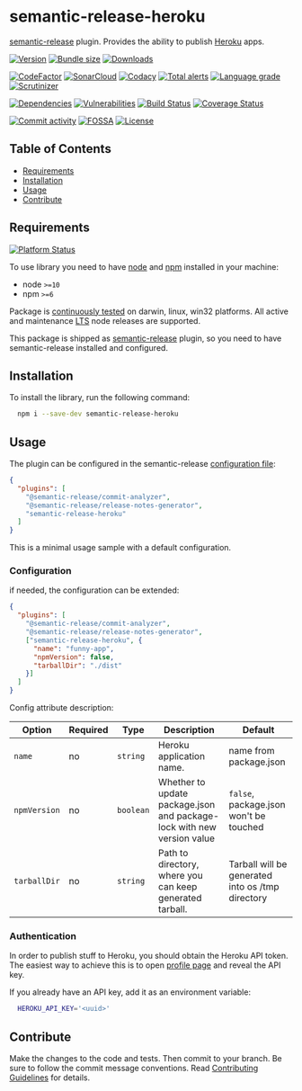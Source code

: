 # semantic-release-heroku
[semantic-release][sr-url] plugin. Provides the ability to publish [Heroku][h-url] apps.

[![Version][badge-vers]][npm]
[![Bundle size][npm-size-badge]][npm-size-url]
[![Downloads][npm-downloads-badge]][npm]

[![CodeFactor][codefactor-badge]][codefactor-url]
[![SonarCloud][sonarcloud-badge]][sonarcloud-url]
[![Codacy][codacy-badge]][codacy-url]
[![Total alerts][lgtm-alerts-badge]][lgtm-alerts-url]
[![Language grade][lgtm-lg-badge]][lgtm-lg-url]
[![Scrutinizer][scrutinizer-badge]][scrutinizer-url]

[![Dependencies][badge-deps]][npm]
[![Vulnerabilities][badge-vuln]](https://snyk.io/)
[![Build Status][tests-badge]][tests-url]
[![Coverage Status][badge-coverage]][url-coverage]

[![Commit activity][commit-activity-badge]][github]
[![FOSSA][fossa-badge]][fossa-url]
[![License][badge-lic]][github]

## Table of Contents
  - [Requirements](#requirements)
  - [Installation](#installation)
  - [Usage](#usage)
  - [Contribute](#contribute)

## Requirements
[![Platform Status][appveyor-badge]][appveyor-url]

To use library you need to have [node](https://nodejs.org) and [npm](https://www.npmjs.com) installed in your machine:

* node `>=10`
* npm `>=6`

Package is [continuously tested][appveyor-url] on darwin, linux, win32 platforms. All active and maintenance [LTS](https://nodejs.org/en/about/releases/) node releases are supported.

This package is shipped as [semantic-release][sr-url] plugin, so you need to have semantic-release installed and configured.

## Installation

To install the library, run the following command:

```bash
  npm i --save-dev semantic-release-heroku
```

## Usage

The plugin can be configured in the semantic-release [configuration file][sr-config]:

```json
{
  "plugins": [
    "@semantic-release/commit-analyzer",
    "@semantic-release/release-notes-generator",
    "semantic-release-heroku"
  ]
}
```
This is a minimal usage sample with a default configuration. 
### Configuration

if needed, the configuration can be extended:

```json
{
  "plugins": [
    "@semantic-release/commit-analyzer",
    "@semantic-release/release-notes-generator",
    ["semantic-release-heroku", {
      "name": "funny-app",
      "npmVersion": false,
      "tarballDir": "./dist"
    }]
  ]
}
```
Config attribute description:

| Option | Required | Type | Description | Default |
|----|---|---|------------------------------------|------------------------------------|
| `name`          | no | ```string```  | Heroku application name.    | name from package.json |
| `npmVersion`    | no | ```boolean``` | Whether to update package.json and package-lock with new version value | ```false```, package.json won't be touched      |
| `tarballDir`    | no |  ```string```  | Path to directory, where you can keep generated tarball. | Tarball will be generated into os /tmp directory |


[sr-url]: https://github.com/semantic-release/semantic-release
[sr-config]: https://github.com/semantic-release/semantic-release/blob/master/docs/usage/configuration.md#configuration
[h-url]: https://www.heroku.com/home
[h-profile]: https://dashboard.heroku.com/account

### Authentication

In order to publish stuff to Heroku, you should obtain the Heroku API token. The easiest way to achieve this is to open [profile page][h-profile] and reveal the API key.

If you already have an API key, add it as an environment variable:
```sh
  HEROKU_API_KEY='<uuid>'
```

## Contribute

Make the changes to the code and tests. Then commit to your branch. Be sure to follow the commit message conventions. Read [Contributing Guidelines](.github/CONTRIBUTING.md) for details.

[npm]: https://www.npmjs.com/package/semantic-release-heroku
[github]: https://github.com/pustovitDmytro/semantic-release-heroku
[coveralls]: https://coveralls.io/github/pustovitDmytro/semantic-release-heroku?branch=master
[badge-deps]: https://img.shields.io/david/pustovitDmytro/semantic-release-heroku.svg
[badge-vuln]: https://img.shields.io/snyk/vulnerabilities/npm/semantic-release-heroku.svg?style=popout
[badge-vers]: https://img.shields.io/npm/v/semantic-release-heroku.svg
[badge-lic]: https://img.shields.io/github/license/pustovitDmytro/semantic-release-heroku.svg
[badge-coverage]: https://coveralls.io/repos/github/pustovitDmytro/semantic-release-heroku/badge.svg?branch=master
[url-coverage]: https://coveralls.io/github/pustovitDmytro/semantic-release-heroku?branch=master

[tests-badge]: https://img.shields.io/circleci/build/github/pustovitDmytro/semantic-release-heroku
[tests-url]: https://app.circleci.com/pipelines/github/pustovitDmytro/semantic-release-heroku

[codefactor-badge]: https://www.codefactor.io/repository/github/pustovitdmytro/semantic-release-heroku/badge
[codefactor-url]: https://www.codefactor.io/repository/github/pustovitdmytro/semantic-release-heroku

[commit-activity-badge]: https://img.shields.io/github/commit-activity/m/pustovitDmytro/semantic-release-heroku

[scrutinizer-badge]: https://scrutinizer-ci.com/g/pustovitDmytro/semantic-release-heroku/badges/quality-score.png?b=master
[scrutinizer-url]: https://scrutinizer-ci.com/g/pustovitDmytro/semantic-release-heroku/?branch=master

[lgtm-lg-badge]: https://img.shields.io/lgtm/grade/javascript/g/pustovitDmytro/semantic-release-heroku.svg?logo=lgtm&logoWidth=18
[lgtm-lg-url]: https://lgtm.com/projects/g/pustovitDmytro/semantic-release-heroku/context:javascript

[lgtm-alerts-badge]: https://img.shields.io/lgtm/alerts/g/pustovitDmytro/semantic-release-heroku.svg?logo=lgtm&logoWidth=18
[lgtm-alerts-url]: https://lgtm.com/projects/g/pustovitDmytro/semantic-release-heroku/alerts/

[codacy-badge]: https://app.codacy.com/project/badge/Grade/38a4099c7c0841c38dac84e234306649
[codacy-url]: https://www.codacy.com/gh/pustovitDmytro/semantic-release-heroku/dashboard?utm_source=github.com&amp;utm_medium=referral&amp;utm_content=pustovitDmytro/semantic-release-heroku&amp;utm_campaign=Badge_Grade

[sonarcloud-badge]: https://sonarcloud.io/api/project_badges/measure?project=pustovitDmytro_semantic-release-heroku&metric=alert_status
[sonarcloud-url]: https://sonarcloud.io/dashboard?id=pustovitDmytro_semantic-release-heroku

[npm-downloads-badge]: https://img.shields.io/npm/dw/semantic-release-heroku
[npm-size-badge]: https://img.shields.io/bundlephobia/min/semantic-release-heroku
[npm-size-url]: https://bundlephobia.com/result?p=semantic-release-heroku

[appveyor-badge]: https://ci.appveyor.com/api/projects/status/9qu5eo8au95gs5om/branch/master?svg=true
[appveyor-url]: https://ci.appveyor.com/project/pustovitDmytro/semantic-release-heroku/branch/master

[fossa-badge]: https://app.fossa.com/api/projects/custom%2B24828%2Fsemantic-release-heroku.svg?type=shield
[fossa-url]: https://app.fossa.com/projects/custom%2B24828%2Fsemantic-release-heroku?ref=badge_shield